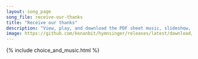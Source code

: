```yaml
---
layout: song_page
song_file: receive-our-thanks
title: "Receive our thanks"
description: "View, play, and download the PDF sheet music, slideshow, and audio. Lyrics: Receive our thanks for night and day, for food and shelter, rest and play, be here our guest, and with us stay.  Amen. ... english theist 4part chords"
image: https://github.com/kenanbit/hymnsinger/releases/latest/download/receive-our-thanks-trad.png
---
```


{% include choice_and_music.html %}